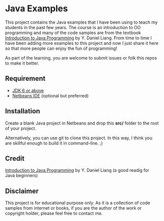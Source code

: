 Java Examples
======================================================

This project contains the Java examples that I have been using to teach my students in the past few years. The course is an introduction to OO programming and many of the code samples are from the textbook [Introduction to Java Programming](http://www.cs.armstrong.edu/liang/intro9e/) by Y. Daniel Liang. From time to time I have been adding more examples to this project and now I just share it here so that more people can enjoy the fun of programming!

As part of the learning, you are welcome to submit issues or folk this repos to make it better.

## Requirement

* [JDK 6 or above](http://www.oracle.com/technetwork/java/javase/downloads/index.html)
* [Netbeans IDE](https://netbeans.org/) (optional but preferred)

## Installation

Create a blank Java project in Netbeans and drop this **src/** folder to the root of your project. 

Alternatively, you can use git to clone this project. In this way, I think you are skillful enough to build it in command-line. ;)

## Credit

[Introduction to Java Programming](http://www.cs.armstrong.edu/liang/intro9e/) by Y. Daniel Liang (a good readig for Java beginners)

## Disclaimer

This project is for educational purpose only. As it is a collection of code samples from internet or books, if you are the author of the work or copyright holder, please feel free to contact me.
